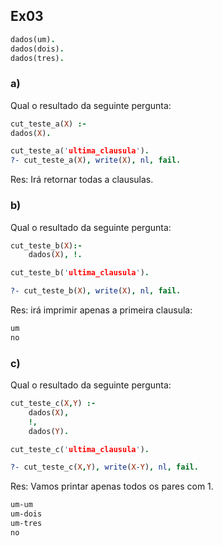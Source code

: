 ## Ex03 

```prolog
dados(um).
dados(dois).
dados(tres). 
```

### a) 
Qual o resultado da seguinte pergunta:  

```prolog
cut_teste_a(X) :- 
dados(X). 

cut_teste_a('ultima_clausula').
?- cut_teste_a(X), write(X), nl, fail. 
```  

Res: Irá retornar todas a clausulas.  

### b) 
Qual o resultado da seguinte pergunta: 
```prolog 
cut_teste_b(X):-
    dados(X), !. 

cut_teste_b('ultima_clausula'). 

?- cut_teste_b(X), write(X), nl, fail.
``` 

Res: irá imprimir apenas a primeira clausula: 

```txt
um 
no
``` 


### c) 
Qual o resultado da seguinte pergunta: 

```prolog
cut_teste_c(X,Y) :-
    dados(X),
    !,
    dados(Y). 

cut_teste_c('ultima_clausula'). 

?- cut_teste_c(X,Y), write(X-Y), nl, fail. 
```

Res: Vamos printar apenas todos os pares com 1. 

```txt 
um-um
um-dois
um-tres
no 
```